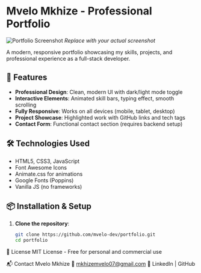 
# Mvelo Mkhize - Professional Portfolio

![Portfolio Screenshot](./screenshot.jpg) *Replace with your actual screenshot*

A modern, responsive portfolio showcasing my skills, projects, and professional experience as a full-stack developer.

## 🚀 Features

- **Professional Design**: Clean, modern UI with dark/light mode toggle
- **Interactive Elements**: Animated skill bars, typing effect, smooth scrolling
- **Fully Responsive**: Works on all devices (mobile, tablet, desktop)
- **Project Showcase**: Highlighted work with GitHub links and tech tags
- **Contact Form**: Functional contact section (requires backend setup)

## 🛠️ Technologies Used

- HTML5, CSS3, JavaScript
- Font Awesome Icons
- Animate.css for animations
- Google Fonts (Poppins)
- Vanilla JS (no frameworks)

## 📦 Installation & Setup

1. **Clone the repository**:
   ```bash
   git clone https://github.com/mvelo-dev/portfolio.git
   cd portfolio

📄 License
MIT License - Free for personal and commercial use

📬 Contact
Mvelo Mkhize
📧 mkhizemvelo07@gmail.com
🔗 LinkedIn | GitHub
